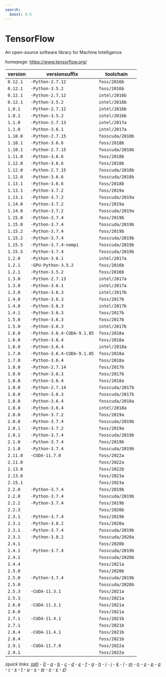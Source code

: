 ```yaml
---
search:
  boost: 0.5
---
```

# TensorFlow

An open-source software library for Machine Intelligence

*homepage*: <https://www.tensorflow.org/>

version | versionsuffix | toolchain
--------|---------------|----------
``0.12.1`` | ``-Python-2.7.12`` | ``foss/2016b``
``0.12.1`` | ``-Python-3.5.2`` | ``foss/2016b``
``0.12.1`` | ``-Python-2.7.12`` | ``intel/2016b``
``0.12.1`` | ``-Python-3.5.2`` | ``intel/2016b``
``1.0.1`` | ``-Python-2.7.12`` | ``intel/2016b``
``1.0.1`` | ``-Python-3.5.2`` | ``intel/2016b``
``1.1.0`` | ``-Python-2.7.13`` | ``intel/2017a``
``1.1.0`` | ``-Python-3.6.1`` | ``intel/2017a``
``1.10.0`` | ``-Python-2.7.15`` | ``fosscuda/2018b``
``1.10.1`` | ``-Python-3.6.6`` | ``foss/2018b``
``1.10.1`` | ``-Python-2.7.15`` | ``fosscuda/2018b``
``1.11.0`` | ``-Python-3.6.6`` | ``foss/2018b``
``1.12.0`` | ``-Python-3.6.6`` | ``foss/2018b``
``1.12.0`` | ``-Python-2.7.15`` | ``fosscuda/2018b``
``1.12.0`` | ``-Python-3.6.6`` | ``fosscuda/2018b``
``1.13.1`` | ``-Python-3.6.6`` | ``foss/2018b``
``1.13.1`` | ``-Python-3.7.2`` | ``foss/2019a``
``1.13.1`` | ``-Python-3.7.2`` | ``fosscuda/2019a``
``1.14.0`` | ``-Python-3.7.2`` | ``foss/2019a``
``1.14.0`` | ``-Python-3.7.2`` | ``fosscuda/2019a``
``1.15.0`` | ``-Python-3.7.4`` | ``foss/2019b``
``1.15.0`` | ``-Python-3.7.4`` | ``fosscuda/2019b``
``1.15.2`` | ``-Python-3.7.4`` | ``foss/2019b``
``1.15.2`` | ``-Python-3.7.4`` | ``fosscuda/2019b``
``1.15.5`` | ``-Python-3.7.4-nompi`` | ``fosscuda/2019b``
``1.15.5`` | ``-Python-3.7.4`` | ``fosscuda/2019b``
``1.2.0`` | ``-Python-3.6.1`` | ``intel/2017a``
``1.2.1`` | ``-GPU-Python-3.5.2`` | ``foss/2016b``
``1.2.1`` | ``-Python-3.5.2`` | ``foss/2016b``
``1.3.0`` | ``-Python-2.7.13`` | ``intel/2017a``
``1.3.0`` | ``-Python-3.6.1`` | ``intel/2017a``
``1.3.0`` | ``-Python-3.6.3`` | ``intel/2017b``
``1.4.0`` | ``-Python-3.6.3`` | ``foss/2017b``
``1.4.0`` | ``-Python-3.6.3`` | ``intel/2017b``
``1.4.1`` | ``-Python-3.6.3`` | ``foss/2017b``
``1.5.0`` | ``-Python-3.6.3`` | ``foss/2017b``
``1.5.0`` | ``-Python-3.6.3`` | ``intel/2017b``
``1.6.0`` | ``-Python-3.6.4-CUDA-9.1.85`` | ``foss/2018a``
``1.6.0`` | ``-Python-3.6.4`` | ``foss/2018a``
``1.6.0`` | ``-Python-3.6.4`` | ``intel/2018a``
``1.7.0`` | ``-Python-3.6.4-CUDA-9.1.85`` | ``foss/2018a``
``1.7.0`` | ``-Python-3.6.4`` | ``foss/2018a``
``1.8.0`` | ``-Python-2.7.14`` | ``foss/2017b``
``1.8.0`` | ``-Python-3.6.3`` | ``foss/2017b``
``1.8.0`` | ``-Python-3.6.4`` | ``foss/2018a``
``1.8.0`` | ``-Python-2.7.14`` | ``fosscuda/2017b``
``1.8.0`` | ``-Python-3.6.3`` | ``fosscuda/2017b``
``1.8.0`` | ``-Python-3.6.4`` | ``fosscuda/2018a``
``1.8.0`` | ``-Python-3.6.4`` | ``intel/2018a``
``2.0.0`` | ``-Python-3.7.2`` | ``foss/2019a``
``2.0.0`` | ``-Python-3.7.4`` | ``fosscuda/2019b``
``2.0.1`` | ``-Python-3.7.2`` | ``foss/2019a``
``2.0.1`` | ``-Python-3.7.4`` | ``fosscuda/2019b``
``2.1.0`` | ``-Python-3.7.4`` | ``foss/2019b``
``2.1.0`` | ``-Python-3.7.4`` | ``fosscuda/2019b``
``2.11.0`` | ``-CUDA-11.7.0`` | ``foss/2022a``
``2.11.0`` |  | ``foss/2022a``
``2.13.0`` |  | ``foss/2022b``
``2.13.0`` |  | ``foss/2023a``
``2.15.1`` |  | ``foss/2023a``
``2.2.0`` | ``-Python-3.7.4`` | ``foss/2019b``
``2.2.0`` | ``-Python-3.7.4`` | ``fosscuda/2019b``
``2.2.2`` | ``-Python-3.7.4`` | ``foss/2019b``
``2.2.3`` |  | ``foss/2020b``
``2.3.1`` | ``-Python-3.7.4`` | ``foss/2019b``
``2.3.1`` | ``-Python-3.8.2`` | ``foss/2020a``
``2.3.1`` | ``-Python-3.7.4`` | ``fosscuda/2019b``
``2.3.1`` | ``-Python-3.8.2`` | ``fosscuda/2020a``
``2.4.1`` |  | ``foss/2020b``
``2.4.1`` | ``-Python-3.7.4`` | ``fosscuda/2019b``
``2.4.1`` |  | ``fosscuda/2020b``
``2.4.4`` |  | ``foss/2021a``
``2.5.0`` |  | ``foss/2020b``
``2.5.0`` | ``-Python-3.7.4`` | ``fosscuda/2019b``
``2.5.0`` |  | ``fosscuda/2020b``
``2.5.3`` | ``-CUDA-11.3.1`` | ``foss/2021a``
``2.5.3`` |  | ``foss/2021a``
``2.6.0`` | ``-CUDA-11.3.1`` | ``foss/2021a``
``2.6.0`` |  | ``foss/2021a``
``2.7.1`` | ``-CUDA-11.4.1`` | ``foss/2021b``
``2.7.1`` |  | ``foss/2021b``
``2.8.4`` | ``-CUDA-11.4.1`` | ``foss/2021b``
``2.8.4`` |  | ``foss/2021b``
``2.9.1`` | ``-CUDA-11.7.0`` | ``foss/2022a``
``2.9.1`` |  | ``foss/2022a``


*(quick links: [(all)](../index.md) - [0](../0/index.md) - [a](../a/index.md) - [b](../b/index.md) - [c](../c/index.md) - [d](../d/index.md) - [e](../e/index.md) - [f](../f/index.md) - [g](../g/index.md) - [h](../h/index.md) - [i](../i/index.md) - [j](../j/index.md) - [k](../k/index.md) - [l](../l/index.md) - [m](../m/index.md) - [n](../n/index.md) - [o](../o/index.md) - [p](../p/index.md) - [q](../q/index.md) - [r](../r/index.md) - [s](../s/index.md) - [t](../t/index.md) - [u](../u/index.md) - [v](../v/index.md) - [w](../w/index.md) - [x](../x/index.md) - [y](../y/index.md) - [z](../z/index.md))*

